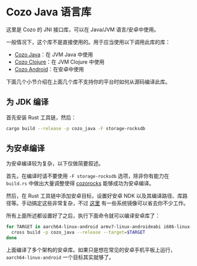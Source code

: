 # Cozo Java 语言库

这里是 Cozo 的 JNI 接口库，可以在 Java/JVM 语言/安卓中使用。

一般情况下，这个库不是直接使用的。用于应当使用以下调用此库的库：

* [Cozo Java](https://github.com/cozodb/cozo-lib-java)：在 JVM Java 中使用
* [Cozo Clojure](https://github.com/cozodb/cozo-clj)：在 JVM Clojure 中使用
* [Cozo Android](https://github.com/cozodb/cozo-lib-android)：在安卓中使用

下面几个小节介绍在上面几个库不支持你的平台时如何从源码编译此库。

## 为 JDK 编译

首先安装 Rust 工具链，然后：
```bash
cargo build --release -p cozo_java -F storage-rocksdb
```

## 为安卓编译

为安卓编译较为复杂，以下仅做简要叙述。

首先，在编译时请不要使用 `-F storage-rocksdb` 选项，除非你有能力在 `build.rs` 中做出大量调整使得 [cozorocks](../cozorocks) 能够成功为安卓编译。

然后，在 Rust 工具链中添加安卓目标，设置好安卓 NDK 以及其编译路径、库路径等。手动搞定这些非常复杂，不过 [这里](https://github.com/cross-rs/cross) 有一些系统镜像可以省去你不少工作。

所有上面所述都设置好了之后，执行下面命令就可以编译安卓库了：

```bash
for TARGET in aarch64-linux-android armv7-linux-androideabi i686-linux-android x86_64-linux-android; do
  cross build -p cozo_java --release --target=$TARGET
done
```

上面编译了多个架构的安卓库。如果只是想在常见的安卓手机平板上运行，`aarch64-linux-android` 一个目标其实就够了。